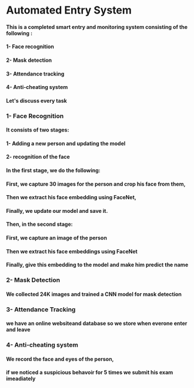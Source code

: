 # Automated Entry System
####  
#### This is a completed smart entry and monitoring system consisting of the following :
#### 1- Face recognition
#### 2- Mask detection
#### 3- Attendance tracking
#### 4- Anti-cheating system
####
#### Let's discuss every task
####
### 1- Face Recognition
#### It consists of two stages:
####   1- Adding a new person and updating the model
####   2- recognition of the face  
#### 
#### In the first stage, we do the following:
#### First, we capture 30 images for the person and crop his face from them,
#### Then we extract his face embedding using FaceNet,
#### Finally, we update our model and save it.
####
#### Then, in the second stage:
#### First, we capture an image of the person
#### Then we extract his face embeddings using FaceNet
#### Finally, give this embedding to the model and make him predict the name 
####  
### 2- Mask Detection
#### We collected 24K images and trained a CNN model for mask detection
####  
### 3- Attendance Tracking
#### we have an online websiteand database so we store when everone enter and leave
####
### 4- Anti-cheating system
#### We record the face and eyes of the person,
#### if we noticed a suspicious behavoir for 5 times we submit his exam imeadiately
####